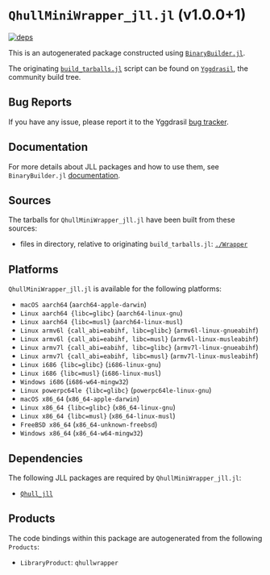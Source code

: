 # `QhullMiniWrapper_jll.jl` (v1.0.0+1)

[![deps](https://juliahub.com/docs/QhullMiniWrapper_jll/deps.svg)](https://juliahub.com/ui/Packages/QhullMiniWrapper_jll/2mLKE?page=2)

This is an autogenerated package constructed using [`BinaryBuilder.jl`](https://github.com/JuliaPackaging/BinaryBuilder.jl).

The originating [`build_tarballs.jl`](https://github.com/JuliaPackaging/Yggdrasil/blob/1dd9453be12d0072fb008e8b4750cc27f9230de0/Q/QhullMiniWrapper/build_tarballs.jl) script can be found on [`Yggdrasil`](https://github.com/JuliaPackaging/Yggdrasil/), the community build tree.

## Bug Reports

If you have any issue, please report it to the Yggdrasil [bug tracker](https://github.com/JuliaPackaging/Yggdrasil/issues).

## Documentation

For more details about JLL packages and how to use them, see `BinaryBuilder.jl` [documentation](https://docs.binarybuilder.org/stable/jll/).

## Sources

The tarballs for `QhullMiniWrapper_jll.jl` have been built from these sources:

* files in directory, relative to originating `build_tarballs.jl`: [`./Wrapper`](https://github.com/JuliaPackaging/Yggdrasil/tree/1dd9453be12d0072fb008e8b4750cc27f9230de0/Q/QhullMiniWrapper/Wrapper)

## Platforms

`QhullMiniWrapper_jll.jl` is available for the following platforms:

* `macOS aarch64` (`aarch64-apple-darwin`)
* `Linux aarch64 {libc=glibc}` (`aarch64-linux-gnu`)
* `Linux aarch64 {libc=musl}` (`aarch64-linux-musl`)
* `Linux armv6l {call_abi=eabihf, libc=glibc}` (`armv6l-linux-gnueabihf`)
* `Linux armv6l {call_abi=eabihf, libc=musl}` (`armv6l-linux-musleabihf`)
* `Linux armv7l {call_abi=eabihf, libc=glibc}` (`armv7l-linux-gnueabihf`)
* `Linux armv7l {call_abi=eabihf, libc=musl}` (`armv7l-linux-musleabihf`)
* `Linux i686 {libc=glibc}` (`i686-linux-gnu`)
* `Linux i686 {libc=musl}` (`i686-linux-musl`)
* `Windows i686` (`i686-w64-mingw32`)
* `Linux powerpc64le {libc=glibc}` (`powerpc64le-linux-gnu`)
* `macOS x86_64` (`x86_64-apple-darwin`)
* `Linux x86_64 {libc=glibc}` (`x86_64-linux-gnu`)
* `Linux x86_64 {libc=musl}` (`x86_64-linux-musl`)
* `FreeBSD x86_64` (`x86_64-unknown-freebsd`)
* `Windows x86_64` (`x86_64-w64-mingw32`)

## Dependencies

The following JLL packages are required by `QhullMiniWrapper_jll.jl`:

* [`Qhull_jll`](https://github.com/JuliaBinaryWrappers/Qhull_jll.jl)

## Products

The code bindings within this package are autogenerated from the following `Products`:

* `LibraryProduct`: `qhullwrapper`
